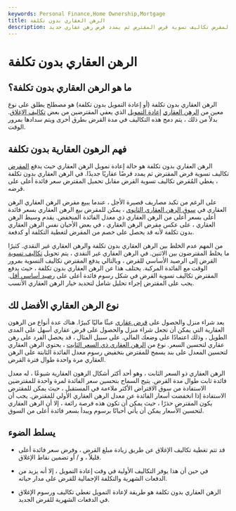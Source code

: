```yaml
---
keywords: Personal Finance,Home Ownership,Mortgage
title: الرهن العقاري بدون تكلفة
description: الرهن العقاري بدون تكلفة هو حالة إعادة تمويل يدفع فيها المقرض تكاليف تسوية قرض المقترض ثم يمدد قرض رهن عقاري جديد.
---
```


# الرهن العقاري بدون تكلفة
## ما هو الرهن العقاري بدون تكلفة؟

الرهن العقاري بدون تكلفة (أو إعادة التمويل بدون تكلفة) هو مصطلح يطلق على نوع معين من [الرهن العقاري](/mortgage) [إعادة التمويل](/refinance) الذي يعفي المقترضين من بعض [تكاليف الإغلاق](/closingcosts). بدلاً من ذلك ، يتم دمج هذه التكاليف في مدة القرض بطرق أخرى ويتم سدادها بمرور الوقت.

## فهم الرهون العقارية بدون تكلفة

الرهن العقاري بدون تكلفة هو حالة إعادة تمويل الرهن العقاري حيث يدفع [المقرض](/lender) تكاليف تسوية قرض المقترض ثم يمدد قرضًا عقاريًا جديدًا. في الرهن العقاري بدون تكلفة ، يغطي المُقرض تكاليف تسوية القرض مقابل تحميل المقترض سعر فائدة أعلى على قرضه.

على الرغم من تكبد مصاريف قصيرة الأجل ، عندما يبيع مقرض الرهن العقاري الرهن العقاري في [سوق الرهن العقاري الثانوي](/secondary_mortgage_market) ، يمكن للمقرض بيع الرهن العقاري بسعر فائدة أعلى بسعر أعلى من الرهن العقاري ذي معدل الفائدة المنخفض. يقدم وسيط الرهن العقاري ، على عكس مقرض الرهن العقاري ، في بعض الأحيان نفس الرهن العقاري بدون تكلفة لأنه قد يحصل على خصم من المقرض لتغطية التكلفة أو كدفعة.

من المهم عدم الخلط بين الرهن العقاري بدون تكلفة والرهن العقاري غير النقدي. كثيرًا ما يخلط المقترضون بين الاثنين. في الرهن العقاري غير النقدي ، يتم تحويل [تكاليف تسوية](/closingcosts) القرض إلى الرصيد الأساسي للقرض ، وبالتالي يدفع المقترض تكاليف التسوية بمرور الوقت مع الفائدة المركبة. يختلف هذا عن الرهن العقاري بدون تكلفة ، حيث يدفع المقترض تكاليف تسوية القرض في شكل رسوم فائدة أعلى على [رصيد أساسي أقل](/principal). يجب على المقترض إجراء تحليل شامل لتحديد خيار الرهن العقاري الأنسب.

## نوع الرهن العقاري الأفضل لك

يعد شراء منزل والحصول على [قرض عقاري](/mortgage) عبئًا ماليًا كبيرًا. هناك عدة أنواع من الرهون العقارية التي يمكن أن تجعل شراء منزل والحصول على قرض عقاري أسهل على المدى الطويل ، وذلك اعتمادًا على وضعك المالي. على سبيل المثال ، قد يحصل الفرد على رهن عقاري لتحسين السعر. نوع من [الرهن العقاري ذي السعر الثابت](/fixed-rate_mortgage) ، يحتوي الرهن العقاري لتحسين المعدل على بند يسمح للمقترض بتخفيض رسوم معدل الفائدة الثابتة على الرهن العقاري مرة واحدة طوال فترة القرض.

الرهن العقاري ذو السعر الثابت ، وهو أحد أكثر أشكال الرهون العقارية شيوعًا ، له معدل فائدة ثابت طوال مدة القرض. يتيح السماح بتحسين سعر الفائدة لمرة واحدة للمقترضين الاستفادة من سوق الاقتراض الأكثر ملاءمة في المستقبل ، حيث يمكن للمقترض الاستفادة إذا انخفضت أسعار الفائدة عن معدل الرهن العقاري الأولي للمقترض. يجب أن يكون المقترض حذرًا ، حيث يمكن أن تكون هذه فرصة رائعة ، إلا أن الرهن العقاري لتحسين الأسعار يمكن أن يأتي أحيانًا برسوم ويبدأ بسعر فائدة أعلى من السوق.

## يسلط الضوء

- قد تتم تغطية تكاليف الإغلاق عن طريق زيادة مبلغ القرض ، وفرض سعر فائدة أعلى قليلاً ، و / أو تضمين نقاط الإغلاق.

- في حين أن هذا يوفر التكاليف الأولية في وقت إعادة التمويل ، إلا أنه يزيد من الدفعات الشهرية والتكلفة الإجمالية للقرض على مدار حياته.

- الرهن العقاري بدون تكلفة هو طريقة لإعادة التمويل تغطي تكاليف ورسوم الإغلاق في الدفعات الشهرية للقرض الجديد.

